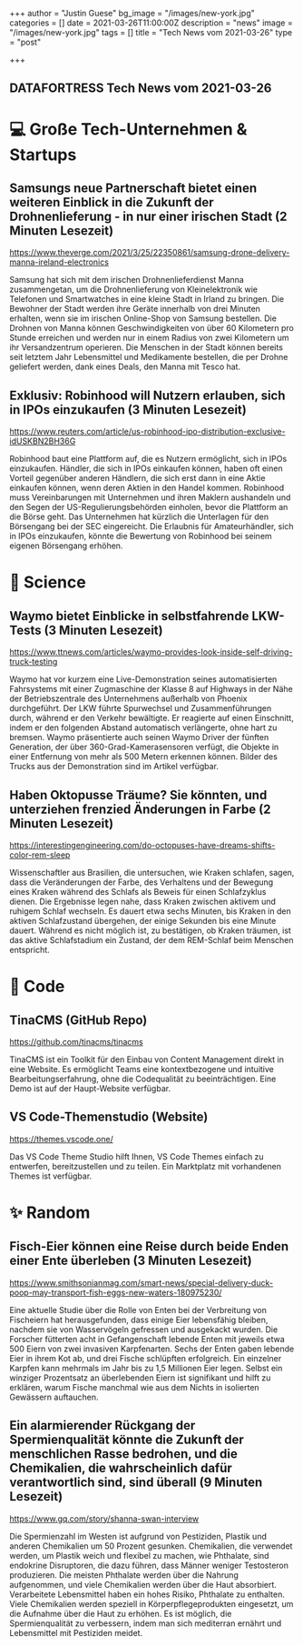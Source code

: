 +++
author = "Justin Guese"
bg_image = "/images/new-york.jpg"
categories = []
date = 2021-03-26T11:00:00Z
description = "news"
image = "/images/new-york.jpg"
tags = []
title = "Tech News vom 2021-03-26"
type = "post"

+++

        
## DATAFORTRESS Tech News vom 2021-03-26

# 💻 Große Tech-Unternehmen & Startups

## Samsungs neue Partnerschaft bietet einen weiteren Einblick in die Zukunft der Drohnenlieferung - in nur einer irischen Stadt (2 Minuten Lesezeit)

https://www.theverge.com/2021/3/25/22350861/samsung-drone-delivery-manna-ireland-electronics

Samsung hat sich mit dem irischen Drohnenlieferdienst Manna zusammengetan, um die Drohnenlieferung von Kleinelektronik wie Telefonen und Smartwatches in eine kleine Stadt in Irland zu bringen. Die Bewohner der Stadt werden ihre Geräte innerhalb von drei Minuten erhalten, wenn sie im irischen Online-Shop von Samsung bestellen. Die Drohnen von Manna können Geschwindigkeiten von über 60 Kilometern pro Stunde erreichen und werden nur in einem Radius von zwei Kilometern um ihr Versandzentrum operieren. Die Menschen in der Stadt können bereits seit letztem Jahr Lebensmittel und Medikamente bestellen, die per Drohne geliefert werden, dank eines Deals, den Manna mit Tesco hat.

## Exklusiv: Robinhood will Nutzern erlauben, sich in IPOs einzukaufen (3 Minuten Lesezeit)

https://www.reuters.com/article/us-robinhood-ipo-distribution-exclusive-idUSKBN2BH36G

Robinhood baut eine Plattform auf, die es Nutzern ermöglicht, sich in IPOs einzukaufen. Händler, die sich in IPOs einkaufen können, haben oft einen Vorteil gegenüber anderen Händlern, die sich erst dann in eine Aktie einkaufen können, wenn deren Aktien in den Handel kommen. Robinhood muss Vereinbarungen mit Unternehmen und ihren Maklern aushandeln und den Segen der US-Regulierungsbehörden einholen, bevor die Plattform an die Börse geht. Das Unternehmen hat kürzlich die Unterlagen für den Börsengang bei der SEC eingereicht. Die Erlaubnis für Amateurhändler, sich in IPOs einzukaufen, könnte die Bewertung von Robinhood bei seinem eigenen Börsengang erhöhen.

# 🧪 Science

## Waymo bietet Einblicke in selbstfahrende LKW-Tests (3 Minuten Lesezeit)

https://www.ttnews.com/articles/waymo-provides-look-inside-self-driving-truck-testing

Waymo hat vor kurzem eine Live-Demonstration seines automatisierten Fahrsystems mit einer Zugmaschine der Klasse 8 auf Highways in der Nähe der Betriebszentrale des Unternehmens außerhalb von Phoenix durchgeführt. Der LKW führte Spurwechsel und Zusammenführungen durch, während er den Verkehr bewältigte. Er reagierte auf einen Einschnitt, indem er den folgenden Abstand automatisch verlängerte, ohne hart zu bremsen. Waymo präsentierte auch seinen Waymo Driver der fünften Generation, der über 360-Grad-Kamerasensoren verfügt, die Objekte in einer Entfernung von mehr als 500 Metern erkennen können. Bilder des Trucks aus der Demonstration sind im Artikel verfügbar.

## Haben Oktopusse Träume? Sie könnten, und unterziehen frenzied Änderungen in Farbe (2 Minuten Lesezeit)

https://interestingengineering.com/do-octopuses-have-dreams-shifts-color-rem-sleep

Wissenschaftler aus Brasilien, die untersuchen, wie Kraken schlafen, sagen, dass die Veränderungen der Farbe, des Verhaltens und der Bewegung eines Kraken während des Schlafs als Beweis für einen Schlafzyklus dienen. Die Ergebnisse legen nahe, dass Kraken zwischen aktivem und ruhigem Schlaf wechseln. Es dauert etwa sechs Minuten, bis Kraken in den aktiven Schlafzustand übergehen, der einige Sekunden bis eine Minute dauert. Während es nicht möglich ist, zu bestätigen, ob Kraken träumen, ist das aktive Schlafstadium ein Zustand, der dem REM-Schlaf beim Menschen entspricht.

# 💾 Code

## TinaCMS (GitHub Repo)

https://github.com/tinacms/tinacms

TinaCMS ist ein Toolkit für den Einbau von Content Management direkt in eine Website. Es ermöglicht Teams eine kontextbezogene und intuitive Bearbeitungserfahrung, ohne die Codequalität zu beeinträchtigen. Eine Demo ist auf der Haupt-Website verfügbar.

## VS Code-Themenstudio (Website)

https://themes.vscode.one/

Das VS Code Theme Studio hilft Ihnen, VS Code Themes einfach zu entwerfen, bereitzustellen und zu teilen. Ein Marktplatz mit vorhandenen Themes ist verfügbar.

# ✨ Random

## Fisch-Eier können eine Reise durch beide Enden einer Ente überleben (3 Minuten Lesezeit)

https://www.smithsonianmag.com/smart-news/special-delivery-duck-poop-may-transport-fish-eggs-new-waters-180975230/

Eine aktuelle Studie über die Rolle von Enten bei der Verbreitung von Fischeiern hat herausgefunden, dass einige Eier lebensfähig bleiben, nachdem sie von Wasservögeln gefressen und ausgekackt wurden. Die Forscher fütterten acht in Gefangenschaft lebende Enten mit jeweils etwa 500 Eiern von zwei invasiven Karpfenarten. Sechs der Enten gaben lebende Eier in ihrem Kot ab, und drei Fische schlüpften erfolgreich. Ein einzelner Karpfen kann mehrmals im Jahr bis zu 1,5 Millionen Eier legen. Selbst ein winziger Prozentsatz an überlebenden Eiern ist signifikant und hilft zu erklären, warum Fische manchmal wie aus dem Nichts in isolierten Gewässern auftauchen.

## Ein alarmierender Rückgang der Spermienqualität könnte die Zukunft der menschlichen Rasse bedrohen, und die Chemikalien, die wahrscheinlich dafür verantwortlich sind, sind überall (9 Minuten Lesezeit)

https://www.gq.com/story/shanna-swan-interview

Die Spermienzahl im Westen ist aufgrund von Pestiziden, Plastik und anderen Chemikalien um 50 Prozent gesunken. Chemikalien, die verwendet werden, um Plastik weich und flexibel zu machen, wie Phthalate, sind endokrine Disruptoren, die dazu führen, dass Männer weniger Testosteron produzieren. Die meisten Phthalate werden über die Nahrung aufgenommen, und viele Chemikalien werden über die Haut absorbiert. Verarbeitete Lebensmittel haben ein hohes Risiko, Phthalate zu enthalten. Viele Chemikalien werden speziell in Körperpflegeprodukten eingesetzt, um die Aufnahme über die Haut zu erhöhen. Es ist möglich, die Spermienqualität zu verbessern, indem man sich mediterran ernährt und Lebensmittel mit Pestiziden meidet.
